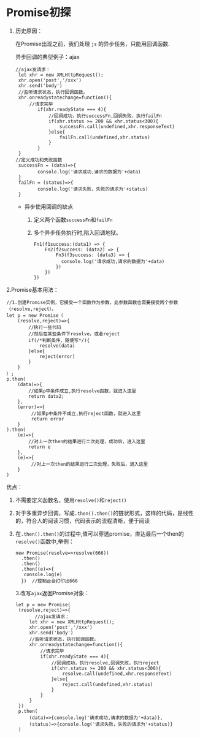 # Promise初探

1. 历史原因：

   在Promise出现之前，我们处理 `js` 的异步任务，只能用回调函数.

   异步回调的典型例子：ajax

   ```
   //ajax发请求：
   	let xhr = new XMLHttpRequest();
   	xhr.open('post','/xxx')
   	xhr.send('body')
   	//监听请求状态，执行回调函数。
   	xhr.onreadystatechange=function(){
   		//请求完毕
           if(xhr.readyState === 4){
               //回调成功，执行successFn,回调失败，执行failFn
               if(xhr.status >= 200 && xhr.status<300){
                   successFn.call(undefined,xhr.responseText)
               }else{
                   failFn.call(undefined,xhr.status)
               }
           }
   	}
   //定义成功和失败函数
   	successFn = (data)=>{
           console.log('请求成功,请求的数据为'+data)
   	}
   	failFn = (status)=>{
           console.log('请求失败，失败的请求为'+status)
   	}
   ```

   - 异步使用回调的缺点
     1. 定义两个函数`successFn`和`failFn`

     2. 多个异步任务执行时,陷入回调地狱。

        ```
        Fn1(f1success:(data1) => {
          	Fn2(f2success: (data2) => {
           		Fn3(f3success: (data3) => {
            	  console.log('请求成功,请求的数据为'+data)
            	})
          	})
        })
        ```

2.Promise基本用法：

```
//1.创建Promise实例，它接受一个函数作为参数，此参数函数也需要接受两个参数（resolve,reject）。
let p = new Promise（
	(resolve,reject)=>{
    	//执行一些代码
    	//然后在某些条件下resolve，或者reject
    	if(/*判断条件，随便写*/){
            resolve(data)
    	}else{
            reject(error)
    	}
	}
）;
p.then(
	(data)=>{
        //如果p中条件成立,执行resolve函数，就进入这里
        return data2;
	},
	(error)=>{
         //如果p中条件不成立,执行reject函数，就进入这里
         return error
	}
).then(
	(e)=>{
        //对上一次then的结果进行二次处理，成功后，进入这里
        return e     
	},
	(e)=>{
         //对上一次then的结果进行二次处理，失败后，进入这里       
	}
)

```

优点：

1. 不需要定义函数名，使用`resolve()`和`reject()`

2. 对于多重异步回调，写成`.then().then()`的链状形式，这样的代码，是线性的，符合人的阅读习惯，代码表示的流程清晰，便于阅读 

3. 在`.then().then()`的过程中,值可以穿透promise，直达最后一个then的`resolve()`函数中,举例：

   ```
   new Promise(resolve=>resolve(666))
     .then()
     .then()
     .then((e)=>{
      console.log(e)
     })  //控制台会打印出666
   ```
   3.改写`ajax`返回Promise对象：

   ```
   let p = new Promise(
   	(resolve,reject)=>{
          //ajax发请求：
   		let xhr = new XMLHttpRequest();
   		xhr.open('post','/xxx')
   		xhr.send('body')
   		//监听请求状态，执行回调函数。
   		xhr.onreadystatechange=function(){
   			//请求完毕
           	if(xhr.readyState === 4){
               	//回调成功，执行resolve,回调失败，执行reject
               	if(xhr.status >= 200 && xhr.status<300){
                   	resolve.call(undefined,xhr.responseText)
               	}else{
                   	reject.call(undefined,xhr.status)
               	}
           	}
   		} 
   	})
   	p.then(
   		(data)=>{console.log('请求成功,请求的数据为'+data)},
   		(status)=>{console.log('请求失败，失败的请求为'+status)}
   	)
   
   ```

   
